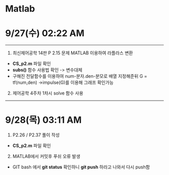 # Matlab

# 9/27(수) 02:22 AM 
--- 
1. 최신제어공학 14판 P 2.15 문제 MATLAB 이용하여 라플라스 변환  
* **CS_p2.m** 파일 확인
* **subs()** 함수 사용법 확인 -> 변수대체
* 구해진 전달함수를 이용하여 num-분자.den-분모로 배열 지정해준뒤 G = tf(num,den) ->impulse(G)를 이용해
  그래프 확인가능
2. 제어공학 4주차 1차시 solve 함수 사용
---  
# 9/28(목) 03:11 AM
1. P2.26 / P2.37 풀이 작성
* **CS_p2.m** 파일 확인
2. MATLAB에서 커밋후 푸쉬 오류 발생
* GIT bash 에서 **git status** 확인하니 **git push** 하라고 나와서 다시 push함 
